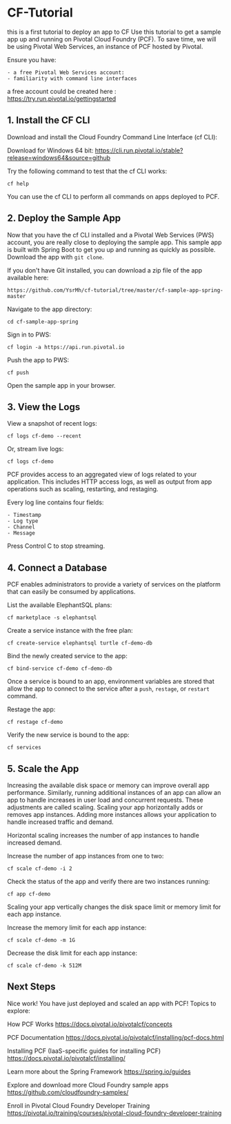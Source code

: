 # CF-Tutorial
this is a first tutorial to deploy an app to CF
Use this tutorial to get a sample app up and running on Pivotal Cloud Foundry (PCF). To save time, we will be using Pivotal Web Services, an instance of PCF hosted by Pivotal.

Ensure you have:
	
	- a free Pivotal Web Services account: 
	- familiarity with command line interfaces

a free account could be created here : https://try.run.pivotal.io/gettingstarted

## 1. Install the CF CLI

Download and install the Cloud Foundry Command Line Interface (cf CLI):

Download for Windows 64 bit: https://cli.run.pivotal.io/stable?release=windows64&source=github

Try the following command to test that the cf CLI works:

`cf help`

You can use the cf CLI to perform all commands on apps deployed to PCF.

## 2. Deploy the Sample App

Now that you have the cf CLI installed and a Pivotal Web Services (PWS) account, you are really close to deploying the sample app.
This sample app is built with Spring Boot to get you up and running as quickly as possible.
Download the app with `git clone`.

If you don't have Git installed, you can download a zip file of the app available here:

	https://github.com/YsrMh/cf-tutorial/tree/master/cf-sample-app-spring-master
	
Navigate to the app directory:

`cd cf-sample-app-spring` 
 
Sign in to PWS:

`cf login -a https://api.run.pivotal.io`

Push the app to PWS:

`cf push`

Open the sample app in your browser.

## 3. View the Logs

View a snapshot of recent logs:

`cf logs cf-demo --recent`

Or, stream live logs:

`cf logs cf-demo`

PCF provides access to an aggregated view of logs related to your application. This includes HTTP access logs, as well as output from app operations such as scaling, restarting, and restaging.

Every log line contains four fields:

	- Timestamp
	- Log type
	- Channel
	- Message


Press Control C to stop streaming.

## 4. Connect a Database

PCF enables administrators to provide a variety of services on the platform that can easily be consumed by applications.

List the available ElephantSQL plans:

`cf marketplace -s elephantsql`

Create a service instance with the free plan:

`cf create-service elephantsql turtle cf-demo-db`

Bind the newly created service to the app:

`cf bind-service cf-demo cf-demo-db`

Once a service is bound to an app, environment variables are stored that allow the app to connect to the service after a `push`, `restage`, or `restart` command.

Restage the app:

`cf restage cf-demo`

Verify the new service is bound to the app:

`cf services`

## 5. Scale the App

Increasing the available disk space or memory can improve overall app performance. Similarly, running additional instances of an app can allow an app to handle increases in user load and concurrent requests. These adjustments are called scaling.
Scaling your app horizontally adds or removes app instances. Adding more instances allows your application to handle increased traffic and demand.

Horizontal scaling increases the number of app instances to handle increased demand.

Increase the number of app instances from one to two:

`cf scale cf-demo -i 2`

Check the status of the app and verify there are two instances running:

`cf app cf-demo`

Scaling your app vertically changes the disk space limit or memory limit for each app instance.

Increase the memory limit for each app instance:

`cf scale cf-demo -m 1G`

Decrease the disk limit for each app instance:

`cf scale cf-demo -k 512M`

## Next Steps

Nice work! You have just deployed and scaled an app with PCF!
Topics to explore:

How PCF Works
https://docs.pivotal.io/pivotalcf/concepts

PCF Documentation
https://docs.pivotal.io/pivotalcf/installing/pcf-docs.html

Installing PCF (IaaS-specific guides for installing PCF)
https://docs.pivotal.io/pivotalcf/installing/

Learn more about the Spring Framework
https://spring.io/guides

Explore and download more Cloud Foundry sample apps
https://github.com/cloudfoundry-samples/

Enroll in Pivotal Cloud Foundry Developer Training
https://pivotal.io/training/courses/pivotal-cloud-foundry-developer-training
